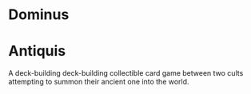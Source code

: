 # Dominus 
# Antiquis

A deck-building deck-building collectible card game between two cults attempting to summon their ancient one into the world.
